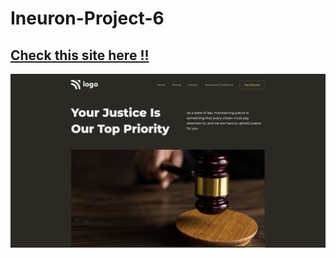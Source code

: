 # Ineuron-Project-6

## [Check this site here !!](https://pankaj-kb.github.io/Ineuron-Project-6/)

![site-preview](./output.png)
